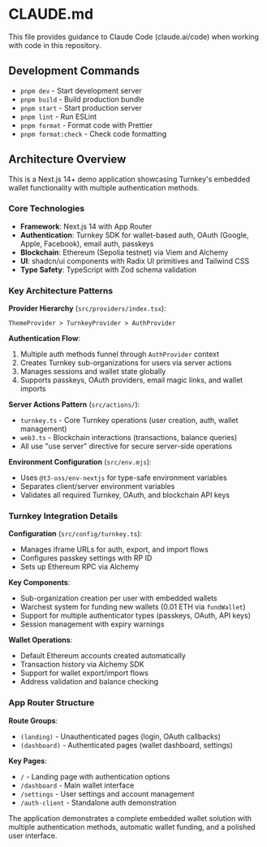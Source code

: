 # CLAUDE.md

This file provides guidance to Claude Code (claude.ai/code) when working with code in this repository.

## Development Commands

- `pnpm dev` - Start development server
- `pnpm build` - Build production bundle  
- `pnpm start` - Start production server
- `pnpm lint` - Run ESLint
- `pnpm format` - Format code with Prettier
- `pnpm format:check` - Check code formatting

## Architecture Overview

This is a Next.js 14+ demo application showcasing Turnkey's embedded wallet functionality with multiple authentication methods.

### Core Technologies
- **Framework**: Next.js 14 with App Router
- **Authentication**: Turnkey SDK for wallet-based auth, OAuth (Google, Apple, Facebook), email auth, passkeys
- **Blockchain**: Ethereum (Sepolia testnet) via Viem and Alchemy
- **UI**: shadcn/ui components with Radix UI primitives and Tailwind CSS
- **Type Safety**: TypeScript with Zod schema validation

### Key Architecture Patterns

**Provider Hierarchy** (`src/providers/index.tsx`):
```
ThemeProvider > TurnkeyProvider > AuthProvider
```

**Authentication Flow**:
1. Multiple auth methods funnel through `AuthProvider` context
2. Creates Turnkey sub-organizations for users via server actions
3. Manages sessions and wallet state globally
4. Supports passkeys, OAuth providers, email magic links, and wallet imports

**Server Actions Pattern** (`src/actions/`):
- `turnkey.ts` - Core Turnkey operations (user creation, auth, wallet management)
- `web3.ts` - Blockchain interactions (transactions, balance queries)
- All use "use server" directive for secure server-side operations

**Environment Configuration** (`src/env.mjs`):
- Uses `@t3-oss/env-nextjs` for type-safe environment variables
- Separates client/server environment variables
- Validates all required Turnkey, OAuth, and blockchain API keys

### Turnkey Integration Details

**Configuration** (`src/config/turnkey.ts`):
- Manages iframe URLs for auth, export, and import flows
- Configures passkey settings with RP ID
- Sets up Ethereum RPC via Alchemy

**Key Components**:
- Sub-organization creation per user with embedded wallets
- Warchest system for funding new wallets (0.01 ETH via `fundWallet`)
- Support for multiple authenticator types (passkeys, OAuth, API keys)
- Session management with expiry warnings

**Wallet Operations**:
- Default Ethereum accounts created automatically
- Transaction history via Alchemy SDK
- Support for wallet export/import flows
- Address validation and balance checking

### App Router Structure

**Route Groups**:
- `(landing)` - Unauthenticated pages (login, OAuth callbacks)
- `(dashboard)` - Authenticated pages (wallet dashboard, settings)

**Key Pages**:
- `/` - Landing page with authentication options
- `/dashboard` - Main wallet interface
- `/settings` - User settings and account management
- `/auth-client` - Standalone auth demonstration

The application demonstrates a complete embedded wallet solution with multiple authentication methods, automatic wallet funding, and a polished user interface.